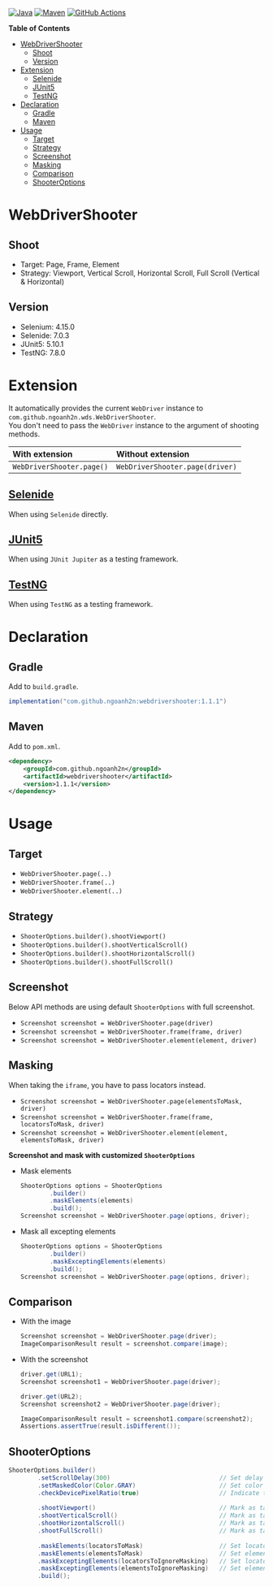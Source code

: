 [![Java](https://img.shields.io/badge/Java-17-orange)](https://adoptium.net)
[![Maven](https://img.shields.io/maven-central/v/com.github.ngoanh2n/webdrivershooter?label=Maven)](https://mvnrepository.com/artifact/com.github.ngoanh2n/webdrivershooter)
[![GitHub Actions](https://img.shields.io/github/actions/workflow/status/ngoanh2n/webdrivershooter/build.yml?logo=github&label=GitHub%20Actions)](https://github.com/ngoanh2n/webdrivershooter/actions/workflows/build.yml)

**Table of Contents**
<!-- TOC -->
* [WebDriverShooter](#webdrivershooter)
  * [Shoot](#shoot)
  * [Version](#version)
* [Extension](#extension)
  * [Selenide](#selenide)
  * [JUnit5](#junit5)
  * [TestNG](#testng)
* [Declaration](#declaration)
  * [Gradle](#gradle)
  * [Maven](#maven)
* [Usage](#usage)
  * [Target](#target)
  * [Strategy](#strategy)
  * [Screenshot](#screenshot)
  * [Masking](#masking)
  * [Comparison](#comparison)
  * [ShooterOptions](#shooteroptions)
<!-- TOC -->

# WebDriverShooter
## Shoot
- Target: Page, Frame, Element
- Strategy: Viewport, Vertical Scroll, Horizontal Scroll, Full Scroll (Vertical & Horizontal)

## Version
- Selenium: 4.15.0
- Selenide: 7.0.3
- JUnit5: 5.10.1
- TestNG: 7.8.0

# Extension
It automatically provides the current `WebDriver` instance to `com.github.ngoanh2n.wds.WebDriverShooter`.<br>
You don't need to pass the `WebDriver` instance to the argument of shooting methods.

| With extension             | Without extension                |
|:---------------------------|:---------------------------------|
| `WebDriverShooter.page()`  | `WebDriverShooter.page(driver)`  |

## [Selenide](webdrivershooter-selenide#readme)
When using `Selenide` directly.

## [JUnit5](webdrivershooter-junit5#readme)
When using `JUnit Jupiter` as a testing framework.

## [TestNG](webdrivershooter-testng#readme)
When using `TestNG` as a testing framework.

# Declaration
## Gradle
Add to `build.gradle`.
```gradle
implementation("com.github.ngoanh2n:webdrivershooter:1.1.1")
```

## Maven
Add to `pom.xml`.
```xml
<dependency>
    <groupId>com.github.ngoanh2n</groupId>
    <artifactId>webdrivershooter</artifactId>
    <version>1.1.1</version>
</dependency>
```

# Usage
## Target
- `WebDriverShooter.page(..)`
- `WebDriverShooter.frame(..)`
- `WebDriverShooter.element(..)`

## Strategy
- `ShooterOptions.builder().shootViewport()`
- `ShooterOptions.builder().shootVerticalScroll()`
- `ShooterOptions.builder().shootHorizontalScroll()`
- `ShooterOptions.builder().shootFullScroll()`

## Screenshot
Below API methods are using default `ShooterOptions` with full screenshot.
- `Screenshot screenshot = WebDriverShooter.page(driver)`
- `Screenshot screenshot = WebDriverShooter.frame(frame, driver)`
- `Screenshot screenshot = WebDriverShooter.element(element, driver)`

## Masking
When taking the `iframe`, you have to pass locators instead.
- `Screenshot screenshot = WebDriverShooter.page(elementsToMask, driver)`
- `Screenshot screenshot = WebDriverShooter.frame(frame, locatorsToMask, driver)`
- `Screenshot screenshot = WebDriverShooter.element(element, elementsToMask, driver)`

**Screenshot and mask with customized `ShooterOptions`**
- Mask elements
  ```java
  ShooterOptions options = ShooterOptions
          .builder()
          .maskElements(elements)
          .build();
  Screenshot screenshot = WebDriverShooter.page(options, driver);
  ```
- Mask all excepting elements
  ```java
  ShooterOptions options = ShooterOptions
          .builder()
          .maskExceptingElements(elements)
          .build();
  Screenshot screenshot = WebDriverShooter.page(options, driver);
  ```

## Comparison
- With the image
  ```java
  Screenshot screenshot = WebDriverShooter.page(driver);
  ImageComparisonResult result = screenshot.compare(image);
  ```
- With the screenshot
  ```java
  driver.get(URL1);
  Screenshot screenshot1 = WebDriverShooter.page(driver);
  
  driver.get(URL2);
  Screenshot screenshot2 = WebDriverShooter.page(driver);
  
  ImageComparisonResult result = screenshot1.compare(screenshot2);
  Assertions.assertTrue(result.isDifferent());
  ```

## ShooterOptions
```java
ShooterOptions.builder()
        .setScrollDelay(300)                              // Set delay duration between scrolling times (Default to 200)
        .setMaskedColor(Color.GRAY)                       // Set color to mask areas (Default to GRAY)
        .checkDevicePixelRatio(true)                      // Indicate to check device pixel ratio or not (Default to true)
        
        .shootViewport()                                  // Mark as taking by viewport strategy
        .shootVerticalScroll()                            // Mark as taking by vertical scroll strategy
        .shootHorizontalScroll()                          // Mark as taking by horizontal scroll strategy
        .shootFullScroll()                                // Mark as taking by full scroll strategy (This is default option)
        
        .maskElements(locatorsToMask)                     // Set locators to mask over screenshot
        .maskElements(elementsToMask)                     // Set elements to mask over screenshot
        .maskExceptingElements(locatorsToIgnoreMasking)   // Set locators are not being masked over screenshot
        .maskExceptingElements(elementsToIgnoreMasking)   // Set elements are not being masked over screenshot
        .build();
```
